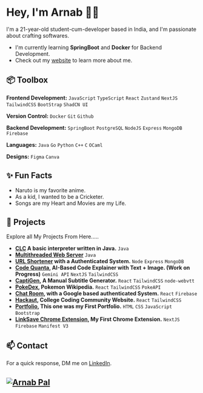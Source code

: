 # Hey, I'm Arnab 👋🏽  

I'm a 21-year-old student-cum-developer based in India, and I'm passionate about crafting softwares. 

- I'm currently learning **SpringBoot** and **Docker** for Backend Development.
- Check out my [website](https://itzarnabpal.vercel.app/) to learn more about me.
 
## 📦 Toolbox

**Frontend Development:** `JavaScript` `TypeScript` `React` `Zustand` `NextJS` `TailwindCSS` `BootStrap` `ShadCN UI`
 
**Version Control:** `Docker` `Git` `Github`

**Backend Development:** `SpringBoot` `PostgreSQL` `NodeJS` `Express` `MongoDB` `Firebase` 

**Languages:** `Java` `Go` `Python` `C++` `C` `OCaml`

**Designs:** `Figma` `Canva`
 
## ✨ Fun Facts 

- Naruto is my favorite anime.
- As a kid, I wanted to be a Cricketer.
- Songs are my Heart and Movies are my Life.

## 🎯 Projects

Explore all My Projects From Here.....
- **[CLC](https://github.com/arnabpal2022/CLC) A basic interpreter written in Java.** `Java`
- **[Multithreaded Web Server](https://github.com/arnabpal2022/Multithreaded-Web-Server)** `Java`
- **[URL Shortener](https://github.com/arnabpal2022/url-shortener) with a Authenticated System.** `Node` `Express` `MongoDB`
- **[Code Quanta](https://github.com/Sreyasree-001/Code-Quanta), AI-Based Code Explainer with Text + Image. (Work on Progress)** `Gemini API` `NextJS` `TailwindCSS`
- **[CaptiGen](https://github.com/arnabpal2022/CaptiGen), A Manual Subtitle Generator.** `React` `TailwindCSS` `node-webvtt`
- **[PokeDex](https://github.com/Sreyasree-001/PokeDex), Pokemon Wikipedia.** `React` `TailwindCSS` `PokeAPI`
- **[Chat Room](https://github.com/arnabpal2022/chat-room), with a Google based authenticated System.** `React` `Firebase`
- **[Hackaut](https://hackaut.club), College Coding Community Website.** `React` `TailwindCSS`
- **[Portfolio](https://github.com/arnabpal2022/itzarnabpal-portfolio), This one was my First Portfolio.** `HTML` `CSS` `JavaScript` `Bootstrap`
- **[LinkSave Chrome Extension](https://github.com/arnabpal2022/LinksaveExt), My First Chrome Extension.** `NextJS` `Firebase` `Manifest V3`


## 📫 Contact

 For a quick response, DM me on [LinkedIn](https://www.linkedin.com/in/arnab-pal-90946b244/). 

 ## [![Arnab Pal](https://github.com/rebelchris/rebelchris/blob/master/assets/social-cover.png)](#)
 

